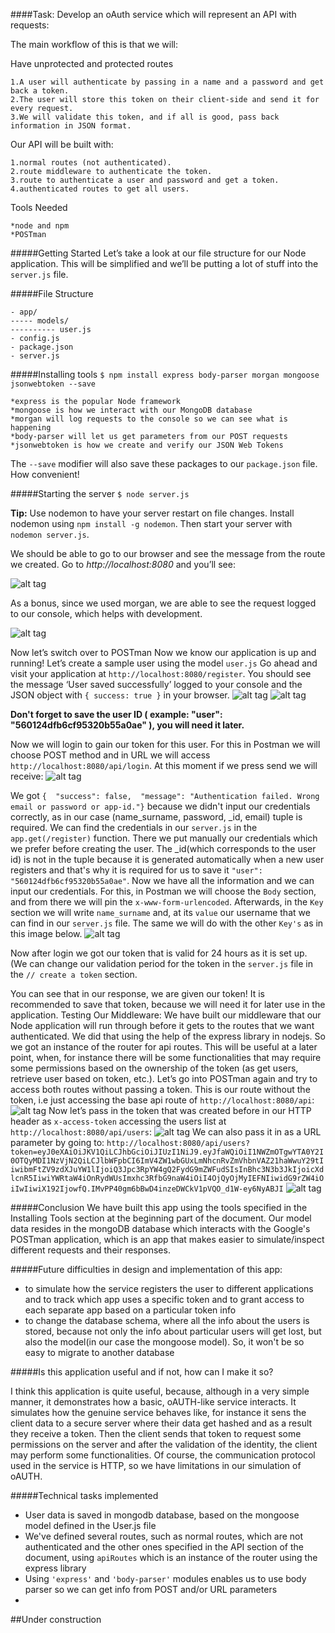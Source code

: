 ####Task: Develop an oAuth service which will represent an API with requests:

The main workflow of this is that we will:

Have unprotected and protected routes
```
1.A user will authenticate by passing in a name and a password and get back a token.
2.The user will store this token on their client-side and send it for every request.
3.We will validate this token, and if all is good, pass back information in JSON format.
```
Our API will be built with:
```
1.normal routes (not authenticated).
2.route middleware to authenticate the token.
3.route to authenticate a user and password and get a token.
4.authenticated routes to get all users.
```
Tools Needed
```
*node and npm
*POSTman
```
#####Getting Started
Let’s take a look at our file structure for our Node application. This will be simplified and we’ll be putting a lot of stuff into the `server.js` file.

#####File Structure
```
- app/
----- models/
---------- user.js
- config.js
- package.json
- server.js
```

#####Installing tools
`$ npm install express body-parser morgan mongoose jsonwebtoken --save`
```
*express is the popular Node framework
*mongoose is how we interact with our MongoDB database
*morgan will log requests to the console so we can see what is happening
*body-parser will let us get parameters from our POST requests
*jsonwebtoken is how we create and verify our JSON Web Tokens
```
The `--save` modifier will also save these packages to our `package.json` file. How convenient!

#####Starting the server
`$ node server.js`

**Tip:** Use nodemon to have your server restart on file changes. Install nodemon using `npm install -g nodemon`. Then start your server with `nodemon server.js`.

We should be able to go to our browser and see the message from the route we created. Go to *http://localhost:8080* and you’ll see:

![alt tag](https://raw.githubusercontent.com/CristianChris/IPP/master/Laboratory_1/Images/1.png "First image")

As a bonus, since we used morgan, we are able to see the request logged to our console, which helps with development.

![alt tag](https://raw.githubusercontent.com/CristianChris/IPP/master/Laboratory_1/Images/2.png "Second image")

Now let’s switch over to POSTman
Now we know our application is up and running! Let’s create a sample user using the model `user.js`
Go ahead and visit your application at `http://localhost:8080/register`. You should see the message ‘User saved successfully’ logged to your console and the JSON object with `{ success: true }` in your browser.
![alt tag](https://raw.githubusercontent.com/CristianChris/IPP/master/Laboratory_1/Images/4.png "Postman create user image")
![alt tag](https://raw.githubusercontent.com/CristianChris/IPP/master/Laboratory_1/Images/3.png "Terminal Create user image")

**Don't forget to save the user ID ( example: "user": "560124dfb6cf95320b55a0ae" ), you will need it later.**

Now we will login to gain our token for this user. For this in Postman we will choose POST method and in URL we will access `http://localhost:8080/api/login`. At this moment if we press send we will receive:
![alt tag](https://raw.githubusercontent.com/CristianChris/IPP/master/Laboratory_1/Images/5.png "Login user without credentials")

We got `{  "success": false,  "message": "Authentication failed. Wrong email or password or app-id."}` because we didn't input our credentials correctly, as in our case (name_surname, password, _id, email) tuple is required. We can find the credentials in our `server.js` in the `app.get(/register)` function. There we put manually our credentials which we prefer before creating the user. The _id(which corresponds to the user id) is not in the tuple because it is generated automatically when a new user registers and that's why it is required for us to save it `"user": "560124dfb6cf95320b55a0ae"`.
Now we have all the information and we can input our credentials. For this, in Postman we will choose the `Body` section, and from there we will pin the `x-www-form-urlencoded`. Afterwards, in the `Key` section we will write `name_surname` and, at its `value` our username that we can find in our `server.js` file. The same we will do with the other `Key's` as in this image below.
![alt tag](https://raw.githubusercontent.com/CristianChris/IPP/master/Laboratory_1/Images/6.png "Login user with the correct credentials")

Now after login we got our token that is valid for 24 hours as it is set up. (We can change our validation period for the token in the `server.js` file in the `// create a token` section.

You can see that in our response, we are given our token! It is recommended to save that token, because we will need it for later use in the application.
Testing Our Middleware:
We have built our middleware that our Node application will run through before it gets to the routes that we want authenticated. We did that using the help of the express library in nodejs. So we got an instance of the router for api routes. This will be useful at a later point, when, for instance there will be some functionalities that may require some permissions based on the ownership of the token (as get users, retrieve user based on token, etc.).
Let’s go into POSTman again and try to access both routes without passing a token.
This is our route without the token, i.e just accessing the base api route of `http://localhost:8080/api`:
![alt tag](https://raw.githubusercontent.com/CristianChris/IPP/master/Laboratory_1/Images/7.png "accesing api without token")
Now let’s pass in the token that was created before in our HTTP header as `x-access-token` accessing the users list at `http://localhost:8080/api/users`:
![alt tag](https://raw.githubusercontent.com/CristianChris/IPP/master/Laboratory_1/Images/8.png "accesing api with token")
We can also pass it in as a URL parameter by going to: `http://localhost:8080/api/users?token=eyJ0eXAiOiJKV1QiLCJhbGciOiJIUzI1NiJ9.eyJfaWQiOiI1NWZmOTgwYTA0Y2I0OTQyMDI1NzVjN2QiLCJlbWFpbCI6ImV4ZW1wbGUxLmNhcnRvZmVhbnVAZ21haWwuY29tIiwibmFtZV9zdXJuYW1lIjoiQ3Jpc3RpYW4gQ2FydG9mZWFudSIsInBhc3N3b3JkIjoicXdlcnR5IiwiYWRtaW4iOnRydWUsImxhc3RfbG9naW4iOiI4OjQyOjMyIEFNIiwidG9rZW4iOiIwIiwiX192IjowfQ.IMvPP40gm6bBwD4inzeDWCkV1pVQO_d1W-ey6NyABJI`
![alt tag](https://raw.githubusercontent.com/CristianChris/IPP/master/Laboratory_1/Images/9.png "accesing api with token from browser URL")

#####Conclusion
We have built this app using the tools specified in the Installing Tools section at the beginning part of the document. Our model data resides in the mongoDB database which interacts with the Google's POSTman application, which is an app that makes easier to simulate/inspect different requests and their responses. 

#####Future difficulties in design and implementation of this app:
* to simulate how the service registers the user to different applications and to track which app uses a specific token and to grant access to each separate app based on a particular token info
* to change the database schema, where all the info about the users is stored, because not only the info about particular users will get lost, but also the model(in our case the mongoose model). So, it won't be so easy to migrate to another database

#####Is this application useful and if not, how can I make it so?

I think this application is quite useful, because, although in a very simple manner, it demonstrates how a basic, oAUTH-like service interacts. It simulates how the genuine service behaves like, for instance it sens the client data to a secure server where their data get hashed and as a result they receive a token. Then the client sends that token to request some permissions on the server and after the validation of the identity, the client may perform some functionalities. Of course, the communication protocol used in the service is HTTP, so we have limitations in our simulation of oAUTH.


#####Technical tasks implemented 
* User data is saved in mongodb database, based on the mongoose model defined in the User.js file
* We've defined several routes, such as normal routes, which are not authenticated and the other ones specified in the API section of the document, using `apiRoutes` which is an instance of the router using the express library
* Using `'express'` and `'body-parser'` modules enables us to use body parser so we can get info from POST and/or URL parameters
*   


##Under construction
